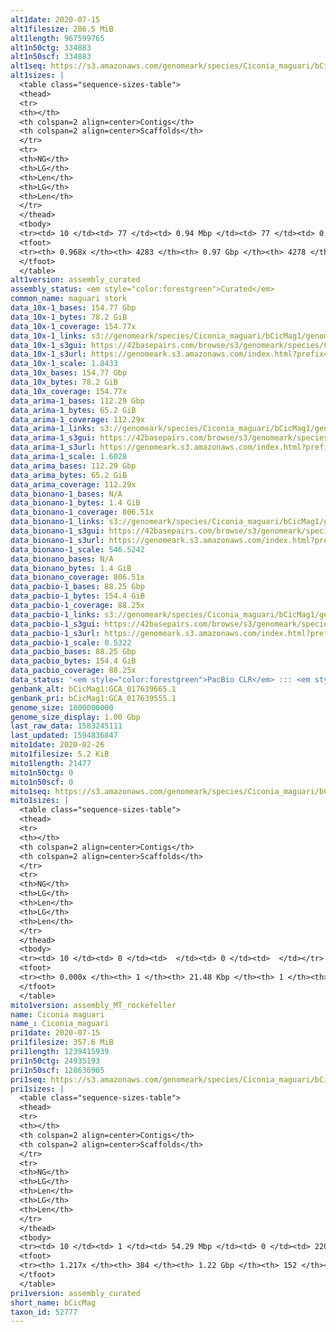 ```yaml
---
alt1date: 2020-07-15
alt1filesize: 286.5 MiB
alt1length: 967599765
alt1n50ctg: 334883
alt1n50scf: 334883
alt1seq: https://s3.amazonaws.com/genomeark/species/Ciconia_maguari/bCicMag1/assembly_curated/bCicMag1.alt.cur.20200715.fasta.gz
alt1sizes: |
  <table class="sequence-sizes-table">
  <thead>
  <tr>
  <th></th>
  <th colspan=2 align=center>Contigs</th>
  <th colspan=2 align=center>Scaffolds</th>
  </tr>
  <tr>
  <th>NG</th>
  <th>LG</th>
  <th>Len</th>
  <th>LG</th>
  <th>Len</th>
  </tr>
  </thead>
  <tbody>
  <tr><td> 10 </td><td> 77 </td><td> 0.94 Mbp </td><td> 77 </td><td> 0.94 Mbp </td></tr>  <tr><td> 20 </td><td> 205 </td><td> 0.66 Mbp </td><td> 205 </td><td> 0.66 Mbp </td></tr>  <tr><td> 30 </td><td> 376 </td><td> 0.52 Mbp </td><td> 376 </td><td> 0.52 Mbp </td></tr>  <tr><td> 40 </td><td> 592 </td><td> 414.48 Kbp </td><td> 592 </td><td> 414.48 Kbp </td></tr>  <tr style="background-color:#cccccc;"><td> 50 </td><td> 862 </td><td> 334.88 Kbp </td><td> 862 </td><td> 334.88 Kbp </td></tr>  <tr><td> 60 </td><td> 1195 </td><td> 268.90 Kbp </td><td> 1195 </td><td> 268.90 Kbp </td></tr>  <tr><td> 70 </td><td> 1613 </td><td> 209.36 Kbp </td><td> 1613 </td><td> 209.36 Kbp </td></tr>  <tr><td> 80 </td><td> 2167 </td><td> 153.50 Kbp </td><td> 2167 </td><td> 153.50 Kbp </td></tr>  <tr><td> 90 </td><td> 3012 </td><td> 87.56 Kbp </td><td> 3012 </td><td> 87.56 Kbp </td></tr>  <tr><td> 100 </td><td> 0 </td><td>  </td><td> 0 </td><td>  </td></tr>  </tbody>
  <tfoot>
  <tr><th> 0.968x </th><th> 4283 </th><th> 0.97 Gbp </th><th> 4278 </th><th> 0.97 Gbp </th></tr>
  </tfoot>
  </table>
alt1version: assembly_curated
assembly_status: <em style="color:forestgreen">Curated</em>
common_name: maguari stork
data_10x-1_bases: 154.77 Gbp
data_10x-1_bytes: 78.2 GiB
data_10x-1_coverage: 154.77x
data_10x-1_links: s3://genomeark/species/Ciconia_maguari/bCicMag1/genomic_data/10x/<br>
data_10x-1_s3gui: https://42basepairs.com/browse/s3/genomeark/species/Ciconia_maguari/bCicMag1/genomic_data/10x/
data_10x-1_s3url: https://genomeark.s3.amazonaws.com/index.html?prefix=species/Ciconia_maguari/bCicMag1/genomic_data/10x/
data_10x-1_scale: 1.8433
data_10x_bases: 154.77 Gbp
data_10x_bytes: 78.2 GiB
data_10x_coverage: 154.77x
data_arima-1_bases: 112.29 Gbp
data_arima-1_bytes: 65.2 GiB
data_arima-1_coverage: 112.29x
data_arima-1_links: s3://genomeark/species/Ciconia_maguari/bCicMag1/genomic_data/arima/<br>
data_arima-1_s3gui: https://42basepairs.com/browse/s3/genomeark/species/Ciconia_maguari/bCicMag1/genomic_data/arima/
data_arima-1_s3url: https://genomeark.s3.amazonaws.com/index.html?prefix=species/Ciconia_maguari/bCicMag1/genomic_data/arima/
data_arima-1_scale: 1.6028
data_arima_bases: 112.29 Gbp
data_arima_bytes: 65.2 GiB
data_arima_coverage: 112.29x
data_bionano-1_bases: N/A
data_bionano-1_bytes: 1.4 GiB
data_bionano-1_coverage: 806.51x
data_bionano-1_links: s3://genomeark/species/Ciconia_maguari/bCicMag1/genomic_data/bionano/<br>
data_bionano-1_s3gui: https://42basepairs.com/browse/s3/genomeark/species/Ciconia_maguari/bCicMag1/genomic_data/bionano/
data_bionano-1_s3url: https://genomeark.s3.amazonaws.com/index.html?prefix=species/Ciconia_maguari/bCicMag1/genomic_data/bionano/
data_bionano-1_scale: 546.5242
data_bionano_bases: N/A
data_bionano_bytes: 1.4 GiB
data_bionano_coverage: 806.51x
data_pacbio-1_bases: 88.25 Gbp
data_pacbio-1_bytes: 154.4 GiB
data_pacbio-1_coverage: 88.25x
data_pacbio-1_links: s3://genomeark/species/Ciconia_maguari/bCicMag1/genomic_data/pacbio/<br>
data_pacbio-1_s3gui: https://42basepairs.com/browse/s3/genomeark/species/Ciconia_maguari/bCicMag1/genomic_data/pacbio/
data_pacbio-1_s3url: https://genomeark.s3.amazonaws.com/index.html?prefix=species/Ciconia_maguari/bCicMag1/genomic_data/pacbio/
data_pacbio-1_scale: 0.5322
data_pacbio_bases: 88.25 Gbp
data_pacbio_bytes: 154.4 GiB
data_pacbio_coverage: 88.25x
data_status: '<em style="color:forestgreen">PacBio CLR</em> ::: <em style="color:forestgreen">10x</em> ::: <em style="color:forestgreen">Arima</em>'
genbank_alt: bCicMag1:GCA_017639665.1
genbank_pri: bCicMag1:GCA_017639555.1
genome_size: 1000000000
genome_size_display: 1.00 Gbp
last_raw_data: 1583245111
last_updated: 1594836847
mito1date: 2020-02-26
mito1filesize: 5.2 KiB
mito1length: 21477
mito1n50ctg: 0
mito1n50scf: 0
mito1seq: https://s3.amazonaws.com/genomeark/species/Ciconia_maguari/bCicMag1/assembly_MT_rockefeller/bCicMag1.MT.20200226.fasta.gz
mito1sizes: |
  <table class="sequence-sizes-table">
  <thead>
  <tr>
  <th></th>
  <th colspan=2 align=center>Contigs</th>
  <th colspan=2 align=center>Scaffolds</th>
  </tr>
  <tr>
  <th>NG</th>
  <th>LG</th>
  <th>Len</th>
  <th>LG</th>
  <th>Len</th>
  </tr>
  </thead>
  <tbody>
  <tr><td> 10 </td><td> 0 </td><td>  </td><td> 0 </td><td>  </td></tr>  <tr><td> 20 </td><td> 0 </td><td>  </td><td> 0 </td><td>  </td></tr>  <tr><td> 30 </td><td> 0 </td><td>  </td><td> 0 </td><td>  </td></tr>  <tr><td> 40 </td><td> 0 </td><td>  </td><td> 0 </td><td>  </td></tr>  <tr style="background-color:#cccccc;"><td> 50 </td><td> 0 </td><td style="background-color:#ff8888;">  </td><td> 0 </td><td style="background-color:#ff8888;">  </td></tr>  <tr><td> 60 </td><td> 0 </td><td>  </td><td> 0 </td><td>  </td></tr>  <tr><td> 70 </td><td> 0 </td><td>  </td><td> 0 </td><td>  </td></tr>  <tr><td> 80 </td><td> 0 </td><td>  </td><td> 0 </td><td>  </td></tr>  <tr><td> 90 </td><td> 0 </td><td>  </td><td> 0 </td><td>  </td></tr>  <tr><td> 100 </td><td> 0 </td><td>  </td><td> 0 </td><td>  </td></tr>  </tbody>
  <tfoot>
  <tr><th> 0.000x </th><th> 1 </th><th> 21.48 Kbp </th><th> 1 </th><th> 21.48 Kbp </th></tr>
  </tfoot>
  </table>
mito1version: assembly_MT_rockefeller
name: Ciconia maguari
name_: Ciconia_maguari
pri1date: 2020-07-15
pri1filesize: 357.6 MiB
pri1length: 1239415939
pri1n50ctg: 24935193
pri1n50scf: 128636905
pri1seq: https://s3.amazonaws.com/genomeark/species/Ciconia_maguari/bCicMag1/assembly_curated/bCicMag1.pri.cur.20200715.fasta.gz
pri1sizes: |
  <table class="sequence-sizes-table">
  <thead>
  <tr>
  <th></th>
  <th colspan=2 align=center>Contigs</th>
  <th colspan=2 align=center>Scaffolds</th>
  </tr>
  <tr>
  <th>NG</th>
  <th>LG</th>
  <th>Len</th>
  <th>LG</th>
  <th>Len</th>
  </tr>
  </thead>
  <tbody>
  <tr><td> 10 </td><td> 1 </td><td> 54.29 Mbp </td><td> 0 </td><td> 220.37 Mbp </td></tr>  <tr><td> 20 </td><td> 3 </td><td> 43.90 Mbp </td><td> 0 </td><td> 220.37 Mbp </td></tr>  <tr><td> 30 </td><td> 6 </td><td> 32.95 Mbp </td><td> 1 </td><td> 169.11 Mbp </td></tr>  <tr><td> 40 </td><td> 9 </td><td> 29.67 Mbp </td><td> 2 </td><td> 128.64 Mbp </td></tr>  <tr style="background-color:#cccccc;"><td> 50 </td><td> 13 </td><td style="background-color:#88ff88;"> 24.94 Mbp </td><td> 2 </td><td style="background-color:#88ff88;"> 128.64 Mbp </td></tr>  <tr><td> 60 </td><td> 17 </td><td> 23.76 Mbp </td><td> 3 </td><td> 87.15 Mbp </td></tr>  <tr><td> 70 </td><td> 22 </td><td> 16.21 Mbp </td><td> 5 </td><td> 72.61 Mbp </td></tr>  <tr><td> 80 </td><td> 29 </td><td> 13.21 Mbp </td><td> 6 </td><td> 67.88 Mbp </td></tr>  <tr><td> 90 </td><td> 37 </td><td> 11.21 Mbp </td><td> 8 </td><td> 46.75 Mbp </td></tr>  <tr><td> 100 </td><td> 50 </td><td> 6.26 Mbp </td><td> 10 </td><td> 25.27 Mbp </td></tr>  </tbody>
  <tfoot>
  <tr><th> 1.217x </th><th> 384 </th><th> 1.22 Gbp </th><th> 152 </th><th> 1.24 Gbp </th></tr>
  </tfoot>
  </table>
pri1version: assembly_curated
short_name: bCicMag
taxon_id: 52777
---
```

